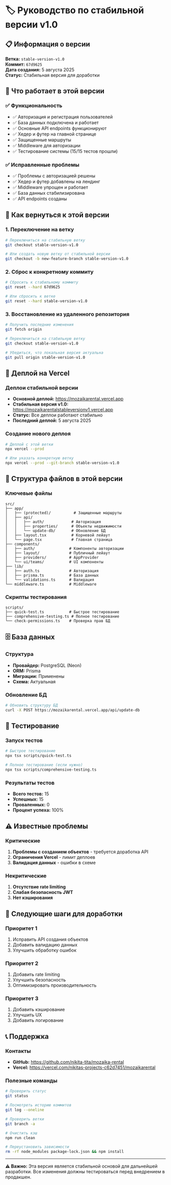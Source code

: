 # 🏷️ Руководство по стабильной версии v1.0

## 📋 Информация о версии

**Ветка:** `stable-version-v1.0`  
**Коммит:** `67d9625`  
**Дата создания:** 5 августа 2025  
**Статус:** Стабильная версия для доработки

## 🎯 Что работает в этой версии

### ✅ Функциональность
- ✅ Авторизация и регистрация пользователей
- ✅ База данных подключена и работает
- ✅ Основные API endpoints функционируют
- ✅ Хедер и футер на главной странице
- ✅ Защищенные маршруты
- ✅ Middleware для авторизации
- ✅ Тестирование системы (15/15 тестов прошли)

### ✅ Исправленные проблемы
- ✅ Проблемы с авторизацией решены
- ✅ Хедер и футер добавлены на лендинг
- ✅ Middleware упрощен и работает
- ✅ База данных стабилизирована
- ✅ API endpoints созданы

## 🚀 Как вернуться к этой версии

### 1. Переключение на ветку
```bash
# Переключиться на стабильную ветку
git checkout stable-version-v1.0

# Или создать новую ветку от стабильной версии
git checkout -b new-feature-branch stable-version-v1.0
```

### 2. Сброс к конкретному коммиту
```bash
# Сбросить к стабильному коммиту
git reset --hard 67d9625

# Или сбросить к ветке
git reset --hard stable-version-v1.0
```

### 3. Восстановление из удаленного репозитория
```bash
# Получить последние изменения
git fetch origin

# Переключиться на стабильную ветку
git checkout stable-version-v1.0

# Убедиться, что локальная версия актуальна
git pull origin stable-version-v1.0
```

## 🔧 Деплой на Vercel

### Деплои стабильной версии
- **Основной деплой:** https://mozaikarental.vercel.app
- **Стабильная версия v1.0:** https://mozaikarentalstableversionv1.vercel.app
- **Статус:** Все деплои работают стабильно
- **Последний деплой:** 5 августа 2025

### Создание нового деплоя
```bash
# Деплой с этой ветки
npx vercel --prod

# Или указать конкретную ветку
npx vercel --prod --git-branch stable-version-v1.0
```

## 📁 Структура файлов в этой версии

### Ключевые файлы
```
src/
├── app/
│   ├── (protected)/          # Защищенные маршруты
│   ├── api/
│   │   ├── auth/            # Авторизация
│   │   ├── properties/      # Объекты недвижимости
│   │   └── update-db/       # Обновление БД
│   ├── layout.tsx           # Корневой лейаут
│   └── page.tsx             # Главная страница
├── components/
│   ├── auth/               # Компоненты авторизации
│   ├── layout/             # Публичный лейаут
│   ├── providers/          # AppProvider
│   └── ui/teams/           # UI компоненты
├── lib/
│   ├── auth.ts             # Авторизация
│   ├── prisma.ts           # База данных
│   └── validations.ts      # Валидация
└── middleware.ts           # Middleware
```

### Скрипты тестирования
```
scripts/
├── quick-test.ts           # Быстрое тестирование
├── comprehensive-testing.ts # Полное тестирование
└── check-permissions.ts    # Проверка прав БД
```

## 🗄️ База данных

### Структура
- **Провайдер:** PostgreSQL (Neon)
- **ORM:** Prisma
- **Миграции:** Применены
- **Схема:** Актуальная

### Обновление БД
```bash
# Обновить структуру БД
curl -X POST https://mozaikarental.vercel.app/api/update-db
```

## 🧪 Тестирование

### Запуск тестов
```bash
# Быстрое тестирование
npx tsx scripts/quick-test.ts

# Полное тестирование (если нужно)
npx tsx scripts/comprehensive-testing.ts
```

### Результаты тестов
- **Всего тестов:** 15
- **Успешных:** 15
- **Проваленных:** 0
- **Процент успеха:** 100%

## ⚠️ Известные проблемы

### Критические
1. **Проблемы с созданием объектов** - требуется доработка API
2. **Ограничения Vercel** - лимит деплоев
3. **Валидация данных** - ошибки в схеме

### Некритические
1. **Отсутствие rate limiting**
2. **Слабая безопасность JWT**
3. **Нет кэширования**

## 🔄 Следующие шаги для доработки

### Приоритет 1
1. Исправить API создания объектов
2. Добавить валидацию данных
3. Улучшить обработку ошибок

### Приоритет 2
1. Добавить rate limiting
2. Улучшить безопасность
3. Оптимизировать производительность

### Приоритет 3
1. Добавить кэширование
2. Улучшить UX
3. Добавить логирование

## 📞 Поддержка

### Контакты
- **GitHub:** https://github.com/nikita-tita/mozaika-rental
- **Vercel:** https://vercel.com/nikitas-projects-c62d7451/mozaikarental

### Полезные команды
```bash
# Проверить статус
git status

# Посмотреть историю коммитов
git log --oneline

# Проверить ветки
git branch -a

# Очистить кэш
npm run clean

# Переустановить зависимости
rm -rf node_modules package-lock.json && npm install
```

---

**⚠️ Важно:** Эта версия является стабильной основой для дальнейшей разработки. Все изменения должны тестироваться перед внедрением в продакшен. 